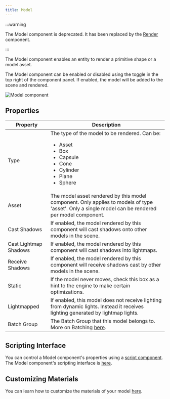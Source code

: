 ```yaml
---
title: Model
---
```


:::warning

The Model component is deprecated. It has been replaced by the [Render](/user-manual/scenes/components/render) component.

:::

The Model component enables an entity to render a primitive shape or a model asset.

The Model component can be enabled or disabled using the toggle in the top right of the component panel. If enabled, the model will be added to the scene and rendered.

![Model component][1]

## Properties

| Property              | Description |
|-----------------------|-------------|
| Type                  | The type of the model to be rendered. Can be: <ul><li>Asset</li><li>Box</li><li>Capsule</li><li>Cone</li><li>Cylinder</li><li>Plane</li><li>Sphere</li></ul> |
| Asset                 | The model asset rendered by this model component. Only applies to models of type 'asset'. Only a single model can be rendered per model component. |
| Cast Shadows          | If enabled, the model rendered by this component will cast shadows onto other models in the scene. |
| Cast Lightmap Shadows | If enabled, the model rendered by this component will cast shadows into lightmaps. |
| Receive Shadows       | If enabled, the model rendered by this component will receive shadows cast by other models in the scene. |
| Static                | If the model never moves, check this box as a hint to the engine to make certain optimizations. |
| Lightmapped           | If enabled, this model does not receive lighting from dynamic lights. Instead it receives lighting generated by lightmap lights. |
| Batch Group           | The Batch Group that this model belongs to. More on Batching [here][5]. |

## Scripting Interface

You can control a Model component's properties using a [script component][2]. The Model component's scripting interface is [here][3].

## Customizing Materials

You can learn how to customize the materials of your model [here][4].

[1]: /images/user-manual/scenes/components/component-model.png
[2]: /user-manual/scenes/components/script
[3]: https://api.playcanvas.com/classes/Engine.ModelComponent.html
[4]: /user-manual/assets/materials/#assigning-materials
[5]: /user-manual/graphics/advanced-rendering/batching
